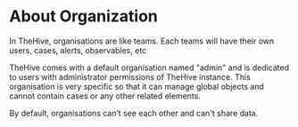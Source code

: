# About Organization

In TheHive, organisations are like teams. Each teams will have their own users, cases, alerts, observables, etc

TheHive comes with a default organisation named "admin" and is dedicated to users with administrator permissions of TheHive instance. This organisation is very specific so that it can manage global objects and cannot contain cases or any other related elements.

By default, organisations can’t see each other and can't share data. 
